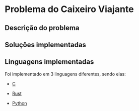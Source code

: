 # Problema do Caixeiro Viajante

## Descrição do problema

## Soluções implementadas

## Linguagens implementadas

Foi implementado em 3 linguagens diferentes, sendo elas:

- [C](./tsp_c)

- [Rust](./tsp_rs)

- [Python](./tsp_py)